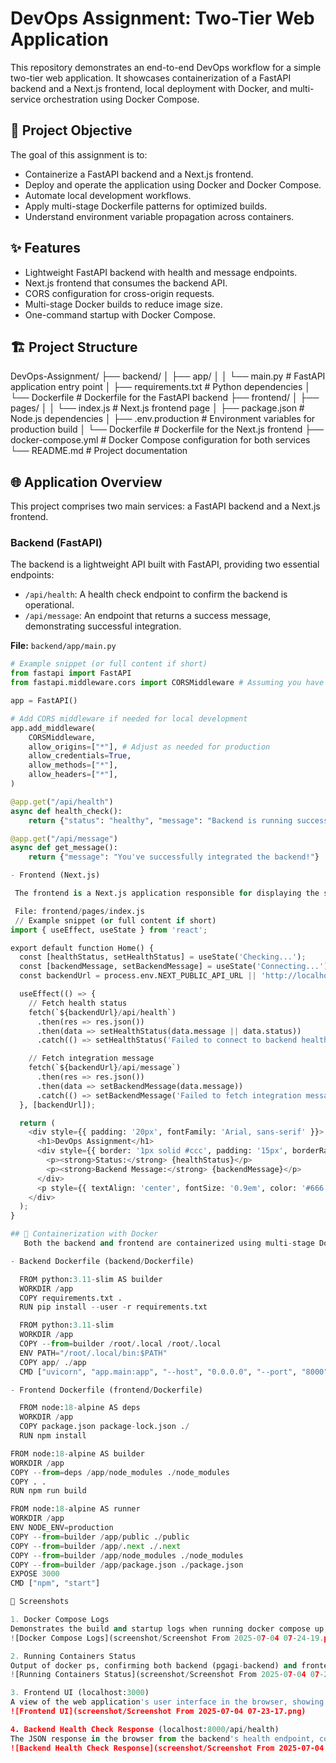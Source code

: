 # DevOps Assignment: Two-Tier Web Application

This repository demonstrates an end-to-end DevOps workflow for a simple two-tier web application. It showcases containerization of a FastAPI backend and a Next.js frontend, local deployment with Docker, and multi-service orchestration using Docker Compose.

## 🚀 Project Objective

The goal of this assignment is to:

* Containerize a FastAPI backend and a Next.js frontend.
* Deploy and operate the application using Docker and Docker Compose.
* Automate local development workflows.
* Apply multi-stage Dockerfile patterns for optimized builds.
* Understand environment variable propagation across containers.

## ✨ Features

* Lightweight FastAPI backend with health and message endpoints.
* Next.js frontend that consumes the backend API.
* CORS configuration for cross-origin requests.
* Multi-stage Docker builds to reduce image size.
* One-command startup with Docker Compose.

## 🏗️ Project Structure

DevOps-Assignment/
├── backend/
│   ├── app/
│   │   └── main.py              # FastAPI application entry point
│   ├── requirements.txt         # Python dependencies
│   └── Dockerfile               # Dockerfile for the FastAPI backend
├── frontend/
│   ├── pages/
│   │   └── index.js             # Next.js frontend page
│   ├── package.json             # Node.js dependencies
│   ├── .env.production          # Environment variables for production build
│   └── Dockerfile               # Dockerfile for the Next.js frontend
├── docker-compose.yml           # Docker Compose configuration for both services
└── README.md                    # Project documentation

## 🌐 Application Overview

This project comprises two main services: a FastAPI backend and a Next.js frontend.

### Backend (FastAPI)

The backend is a lightweight API built with FastAPI, providing two essential endpoints:

* `/api/health`: A health check endpoint to confirm the backend is operational.
* `/api/message`: An endpoint that returns a success message, demonstrating successful integration.

**File:** `backend/app/main.py`
```python
# Example snippet (or full content if short)
from fastapi import FastAPI
from fastapi.middleware.cors import CORSMiddleware # Assuming you have CORS configured

app = FastAPI()

# Add CORS middleware if needed for local development
app.add_middleware(
    CORSMiddleware,
    allow_origins=["*"], # Adjust as needed for production
    allow_credentials=True,
    allow_methods=["*"],
    allow_headers=["*"],
)

@app.get("/api/health")
async def health_check():
    return {"status": "healthy", "message": "Backend is running successfully"}

@app.get("/api/message")
async def get_message():
    return {"message": "You've successfully integrated the backend!"}

- Frontend (Next.js)

 The frontend is a Next.js application responsible for displaying the status of the backend connection and the message retrieved from the /api/message endpoint. It fetches data from the backend using the configured API URL.

 File: frontend/pages/index.js
 // Example snippet (or full content if short)
import { useEffect, useState } from 'react';

export default function Home() {
  const [healthStatus, setHealthStatus] = useState('Checking...');
  const [backendMessage, setBackendMessage] = useState('Connecting...');
  const backendUrl = process.env.NEXT_PUBLIC_API_URL || 'http://localhost:8000'; // Default for local dev

  useEffect(() => {
    // Fetch health status
    fetch(`${backendUrl}/api/health`)
      .then(res => res.json())
      .then(data => setHealthStatus(data.message || data.status))
      .catch(() => setHealthStatus('Failed to connect to backend health endpoint.'));

    // Fetch integration message
    fetch(`${backendUrl}/api/message`)
      .then(res => res.json())
      .then(data => setBackendMessage(data.message))
      .catch(() => setBackendMessage('Failed to fetch integration message.'));
  }, [backendUrl]);

  return (
    <div style={{ padding: '20px', fontFamily: 'Arial, sans-serif' }}>
      <h1>DevOps Assignment</h1>
      <div style={{ border: '1px solid #ccc', padding: '15px', borderRadius: '8px', maxWidth: '400px', margin: '20px auto' }}>
        <p><strong>Status:</strong> {healthStatus}</p>
        <p><strong>Backend Message:</strong> {backendMessage}</p>
      </div>
      <p style={{ textAlign: 'center', fontSize: '0.9em', color: '#666' }}>Backend URL: {backendUrl}</p>
    </div>
  );
}

## 🐳 Containerization with Docker
   Both the backend and frontend are containerized using multi-stage Dockerfiles for efficient and optimized image builds.

- Backend Dockerfile (backend/Dockerfile)

  FROM python:3.11-slim AS builder
  WORKDIR /app
  COPY requirements.txt .
  RUN pip install --user -r requirements.txt

  FROM python:3.11-slim
  WORKDIR /app
  COPY --from=builder /root/.local /root/.local
  ENV PATH="/root/.local/bin:$PATH"
  COPY app/ ./app
  CMD ["uvicorn", "app.main:app", "--host", "0.0.0.0", "--port", "8000"]

- Frontend Dockerfile (frontend/Dockerfile)

  FROM node:18-alpine AS deps
  WORKDIR /app
  COPY package.json package-lock.json ./
  RUN npm install

FROM node:18-alpine AS builder
WORKDIR /app
COPY --from=deps /app/node_modules ./node_modules
COPY . .
RUN npm run build

FROM node:18-alpine AS runner
WORKDIR /app
ENV NODE_ENV=production
COPY --from=builder /app/public ./public
COPY --from=builder /app/.next ./.next
COPY --from=builder /app/node_modules ./node_modules
COPY --from=builder /app/package.json ./package.json
EXPOSE 3000
CMD ["npm", "start"]

📸 Screenshots

1. Docker Compose Logs
Demonstrates the build and startup logs when running docker compose up, showing both backend and frontend services starting 
![Docker Compose Logs](screenshot/Screenshot From 2025-07-04 07-24-19.png)

2. Running Containers Status
Output of docker ps, confirming both backend (pgagi-backend) and frontend (pgagi-frontend) containers are up and running, along with their exposed ports
![Running Containers Status](screenshot/Screenshot From 2025-07-04 07-27-27.png)

3. Frontend UI (localhost:3000)
A view of the web application's user interface in the browser, showing the "Backend is connected!" status and the "You've successfully integrated the backend!" message
![Frontend UI](screenshot/Screenshot From 2025-07-04 07-23-17.png)

4. Backend Health Check Response (localhost:8000/api/health)
The JSON response in the browser from the backend's health endpoint, confirming its successful operation
![Backend Health Check Response](screenshot/Screenshot From 2025-07-04 07-24-19.png)


